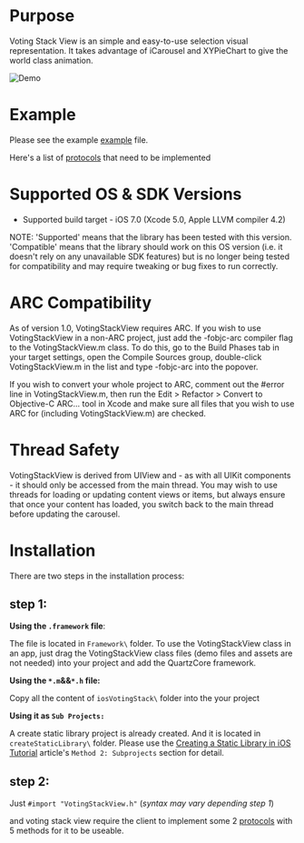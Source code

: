 Purpose
========
Voting Stack View is an simple and easy-to-use selection visual representation. It takes advantage of iCarousel and XYPieChart to give the world class animation.

![Demo](https://s3.amazonaws.com/uploads.hipchat.com/30/602337/hCHDPFvF8scRG2H/selection.gif)


Example
=======
Please see the example [example] file. 


Here's a list of [protocols] that need to be implemented

Supported OS & SDK Versions
===========================

* Supported build target - iOS 7.0 (Xcode 5.0, Apple LLVM compiler 4.2)

NOTE: 'Supported' means that the library has been tested with this version. 'Compatible' means that the library should work on this OS version (i.e. it doesn't rely on any unavailable SDK features) but is no longer being tested for compatibility and may require tweaking or bug fixes to run correctly.


ARC Compatibility
=================

As of version 1.0, VotingStackView requires ARC. If you wish to use VotingStackView in a non-ARC project, just add the -fobjc-arc compiler flag to the VotingStackView.m class. To do this, go to the Build Phases tab in your target settings, open the Compile Sources group, double-click VotingStackView.m in the list and type -fobjc-arc into the popover.

If you wish to convert your whole project to ARC, comment out the #error line in VotingStackView.m, then run the Edit > Refactor > Convert to Objective-C ARC... tool in Xcode and make sure all files that you wish to use ARC for (including VotingStackView.m) are checked.


Thread Safety
=============

VotingStackView is derived from UIView and - as with all UIKit components - it should only be accessed from the main thread. You may wish to use threads for loading or updating content views or items, but always ensure that once your content has loaded, you switch back to the main thread before updating the carousel.


Installation
=============

There are two steps in the installation process:

step 1:
--------------
**Using the ``.framework`` file**:

The file is located in ``Framework\`` folder. 
To use the VotingStackView class in an app, just drag the VotingStackView class files (demo files and assets are not needed) into your project and add the QuartzCore framework.


**Using the ``*.m``&&``*.h`` file:**

Copy all the content of ``iosVotingStack\`` folder into the your project


**Using it as ``Sub Projects:``** 

A create static library project is already created. And it is located in ``createStaticLibrary\`` folder. 
Please use the [Creating a Static Library in iOS Tutorial] article's `Method 2: Subprojects` section for detail.


step 2:
-------

Just ``#import "VotingStackView.h"`` (*syntax may vary depending step 1*)

and voting stack view require the client to implement some 2 [protocols] with 5 methods for it to be useable.







[example]:https://github.com/tagged/ios-voting-stack/blob/master/Example/VotingStack/VotingStack/VSViewController.m#L99
[protocols]:https://github.com/tagged/ios-voting-stack/blob/master/iosVotingStack/VotingStackView.h#L17
[Creating a Static Library in iOS Tutorial]:http://www.raywenderlich.com/41377/creating-a-static-library-in-ios-tutorial

